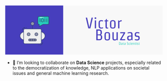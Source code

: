 <p align="left"> <img src="home.jpg" alt="victorbr92" /> </p>

- 👯 I’m looking to collaborate on **Data Science** projects, especially related to the democratization of knowledge, NLP applications on societal issues and general machine learning research.
